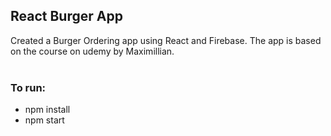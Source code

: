 ## React Burger App
Created a Burger Ordering app using React and Firebase. The app is based on the course on udemy by Maximillian. <br/>
<br/>
### To run: <br/>
- npm install
- npm start
